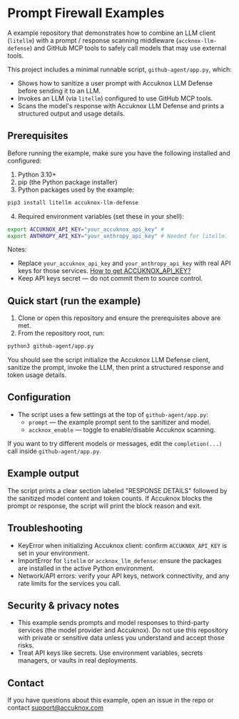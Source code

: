 
# Prompt Firewall Examples

A example repository that demonstrates how to combine an LLM client (`litellm`) with a prompt / response scanning middleware (`accknox-llm-defense`) and GitHub MCP tools to safely call models that may use external tools.

This project includes a minimal runnable script, `github-agent/app.py`, which:

- Shows how to sanitize a user prompt with Accuknox LLM Defense before sending it to an LLM.
- Invokes an LLM (via `litellm`) configured to use GitHub MCP tools.
- Scans the model's response with Accuknox LLM Defense and prints a structured output and usage details.

## Prerequisites

Before running the example, make sure you have the following installed and configured:

1. Python 3.10+
2. pip (the Python package installer)
3. Python packages used by the example:

```bash
pip3 install litellm accuknox-llm-defense
```

4. Required environment variables (set these in your shell):

```bash
export ACCUKNOX_API_KEY="your_accuknox_api_key" # 
export ANTHROPY_API_KEY="your_anthropy_api_key" # Needed for litellm.
```

Notes:
- Replace `your_accuknox_api_key` and `your_anthropy_api_key` with real API keys for those services. [How to get ACCUKNOX_API_KEY?](https://help.accuknox.com/use-cases/llm-defense-app-onboard/)
- Keep API keys secret — do not commit them to source control.

## Quick start (run the example)

1. Clone or open this repository and ensure the prerequisites above are met.
2. From the repository root, run:

```bash
python3 github-agent/app.py
```

You should see the script initialize the Accuknox LLM Defense client, sanitize the prompt, invoke the LLM, then print a structured response and token usage details.

## Configuration

- The script uses a few settings at the top of `github-agent/app.py`:
	- `prompt` — the example prompt sent to the sanitizer and model.
	- `accknox_enable` — toggle to enable/disable Accuknox scanning.

If you want to try different models or messages, edit the `completion(...)` call inside `github-agent/app.py`.

## Example output

The script prints a clear section labeled "RESPONSE DETAILS" followed by the sanitized model content and token counts. If Accuknox blocks the prompt or response, the script will print the block reason and exit.

## Troubleshooting

- KeyError when initializing Accuknox client: confirm `ACCUKNOX_API_KEY` is set in your environment.
- ImportError for `litellm` or `accknox_llm_defense`: ensure the packages are installed in the active Python environment.
- Network/API errors: verify your API keys, network connectivity, and any rate limits for the services you call.

## Security & privacy notes

- This example sends prompts and model responses to third-party services (the model provider and Accuknox). Do not use this repository with private or sensitive data unless you understand and accept those risks.
- Treat API keys like secrets. Use environment variables, secrets managers, or vaults in real deployments.

## Contact

If you have questions about this example, open an issue in the repo or contact support@accuknox.com

